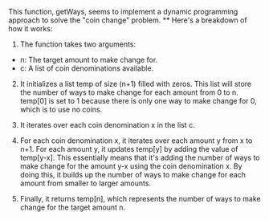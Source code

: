 This function, getWays, seems to implement a dynamic programming approach to solve the "coin change" problem. 
** Here's a breakdown of how it works:

1. The function takes two arguments:
- n: The target amount to make change for.
- c: A list of coin denominations available.

2. It initializes a list temp of size (n+1) filled with zeros. This list will store the number of ways to make change for each amount from 0 to n. temp[0] is set to 1 because there is only one way to make change for 0, which is to use no coins.

3. It iterates over each coin denomination x in the list c.

4. For each coin denomination x, it iterates over each amount y from x to n+1. For each amount y, it updates temp[y] by adding the value of temp[y-x]. This essentially means that it's adding the number of ways to make change for the amount y-x using the coin denomination x. By doing this, it builds up the number of ways to make change for each amount from smaller to larger amounts.

5. Finally, it returns temp[n], which represents the number of ways to make change for the target amount n.
